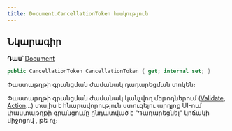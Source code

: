 ```yaml
---
title: Document.CancellationToken հատկություն
---
```


## Նկարագիր

**Դաս՝** [Document](../document.md)

```c#
public CancellationToken CancellationToken { get; internal set; }
```

Փաստաթղթի գրանցման ժամանակ դադարեցման տոկեն։ 

Փաստաթղթի գրանցման ժամանակ կանչվող մեթոդներում ([Validate](Validate.md), [Action](Action.md)...) տալիս է հնարավորություն ստուգելու արդյոք UI-ում փաստաթղթի գրանցումը ընդատված է "Դադարեցնել" կոճակի միջոցով , թե ոչ։

